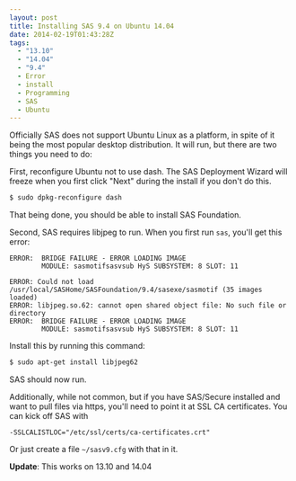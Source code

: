 ```yaml
---
layout: post
title: Installing SAS 9.4 on Ubuntu 14.04
date: 2014-02-19T01:43:28Z
tags:
  - "13.10"
  - "14.04"
  - "9.4"
  - Error
  - install
  - Programming
  - SAS
  - Ubuntu
---
```


Officially SAS does not support Ubuntu Linux as a platform, in spite of it being the most popular desktop distribution. It will run, but there are two things you need to do:

First, reconfigure Ubuntu not to use dash. The SAS Deployment Wizard will freeze when you first click "Next" during the install if you don't do this.

```bash
$ sudo dpkg-reconfigure dash
```

That being done, you should be able to install SAS Foundation.

Second, SAS requires libjpeg to run. When you first run <code>sas</code>, you'll get this error:

```
ERROR:  BRIDGE FAILURE - ERROR LOADING IMAGE
        MODULE: sasmotifsasvsub HyS SUBSYSTEM: 8 SLOT: 11
```

```
ERROR: Could not load /usr/local/SASHome/SASFoundation/9.4/sasexe/sasmotif (35 images loaded)
ERROR: libjpeg.so.62: cannot open shared object file: No such file or directory
ERROR:  BRIDGE FAILURE - ERROR LOADING IMAGE
        MODULE: sasmotifsasvsub HyS SUBSYSTEM: 8 SLOT: 11
```

Install this by running this command:

```bash
$ sudo apt-get install libjpeg62
```

SAS should now run.

Additionally, while not common, but if you have SAS/Secure installed and want to pull files via https, you'll need to point it at SSL CA certificates. You can kick off SAS with

```
-SSLCALISTLOC="/etc/ssl/certs/ca-certificates.crt"
```

Or just create a file `~/sasv9.cfg` with that in it.

**Update**: This works on 13.10 and 14.04
